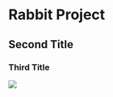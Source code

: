 # Rabbit Project

## Second Title

### Third Title

![](https://media.giphy.com/media/EPwELUbhreEPC/giphy.gif)
